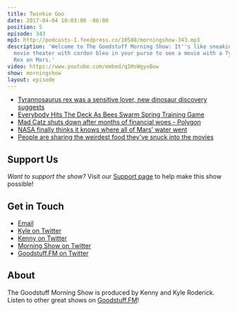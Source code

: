 ```yaml
---
title: Twinkie Goo
date: 2017-04-04 10:03:00 -06:00
position: 5
episode: 343
mp3: http://podcasts-1.feedpress.co/10588/morningshow-343.mp3
description: 'Welcome to The Goodstuff Morning Show: It''s like sneaking into the
  movie theater with cordon bleu in your purse to see a movie with a Tyrannosaurus
  Rex on Mars.'
video: https://www.youtube.com/embed/q1HsWgyxBow
show: morningshow
layout: episode
---
```


* [Tyrannosaurus rex was a sensitive lover, new dinosaur discovery suggests](https://www.theguardian.com/science/2017/mar/30/tyrannosaurus-rex-was-a-sensitive-lover-new-dinosaur-discovery-suggests)
* [Everybody Hits The Deck As Bees Swarm Spring Training Game](http://deadspin.com/everybody-hits-the-deck-as-bees-swarm-spring-training-g-1793874848)
* [Mad Catz shuts down after months of financial woes - Polygon](http://www.polygon.com/2017/3/31/15137812/mad-catz-shut-down-bankruptcy)
* [NASA finally thinks it knows where all of Mars’ water went](https://www.yahoo.com/tech/nasa-finally-thinks-knows-where-mars-water-went-175759986.html)
* [People are sharing the weirdest food they've snuck into the movies](http://www.breakingnews.ie/discover/people-are-sharing-the-weirdest-food-theyve-snuck-into-the-movies-784117.html)

## Support Us
*Want to support the show?* Visit our [Support page](/support) to help make this show possible!

## Get in Touch
* [Email](mailto:kyle@goodstuff.fm)
* [Kyle on Twitter](http://twitter.com/dogburps)
* [Kenny on Twitter](http://twitter.com/pizzarobotics)
* [Morning Show on Twitter](http://twitter.com/morningshowam)
* [Goodstuff.FM on Twitter](http://twitter.com/goodstufffm)

## About
The Goodstuff Morning Show is produced by Kenny and Kyle Roderick. Listen to other great shows on [Goodstuff.FM](http://goodstuff.fm/shows)!
